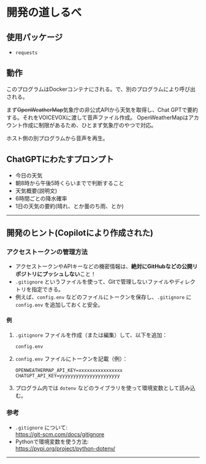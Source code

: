 # 開発の道しるべ

## 使用パッケージ
- `requests`

## 動作
このプログラムはDockerコンテナにされる。で、別のプログラムにより呼び出される。

まず~~OpenWeatherMap~~気象庁の非公式APIから天気を取得し、Chat GPTで要約する。それをVOICEVOXに渡して音声ファイル作成。
OpenWeatherMapはアカウント作成に制限があるため、ひとまず気象庁のやつで対応。

ホスト側の別プログラムから音声を再生。

## ChatGPTにわたすプロンプト
- 今日の天気
- 朝8時から午後5時くらいまでで判断すること
- 天気概要(説明文)
- 6時間ごとの降水確率
- 1日の天気の要約(晴れ、とか曇のち雨、とか)
---

## 開発のヒント(Copilotにより作成された)

### アクセストークンの管理方法

- アクセストークンやAPIキーなどの機密情報は、**絶対にGitHubなどの公開リポジトリにプッシュしない**こと！
- `.gitignore` というファイルを使って、Gitで管理しないファイルやディレクトリを指定できる。
- 例えば、`config.env` などのファイルにトークンを保存し、`.gitignore` に `config.env` を追加しておくと安全。

#### 例

1. `.gitignore` ファイルを作成（または編集）して、以下を追加：
    ```
    config.env
    ```
2. `config.env` ファイルにトークンを記載（例）：
    ```
    OPENWEATHERMAP_API_KEY=xxxxxxxxxxxxxxxx
    CHATGPT_API_KEY=yyyyyyyyyyyyyyyyyyyyyy
    ```
3. プログラム内では `dotenv` などのライブラリを使って環境変数として読み込む。

### 参考

- `.gitignore` について:  
  https://git-scm.com/docs/gitignore
- Pythonで環境変数を使う方法:  
  https://pypi.org/project/python-dotenv/

---